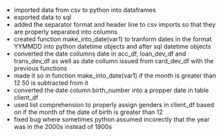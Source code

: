 - imported data from csv to python into dataframes
- exported data to sql
- added the separator format and header line to csv imports so that they are properly separated into columns
- created function make_into_date(var1) to tranform dates in the format YYMMDD into python datetime objects and after sql datetime objects
- converted the date collumns date in acc_df, loan_dev_df and trans_dev_df as well as date collumn issued from card_dev_df with the previous functions
- made it so in function make_into_date(var1) if the month is greater than 12 50 is subtracted from it
- converted the date column birth_number into a propper date in table client_df
- used list comprehension to properly assign genders in client_df based on if the month of the date of birth is greater than 12
- fixed bug where sometimes python assumed incorectly that the year was in the 2000s instead of 1900s
